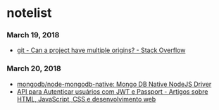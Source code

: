 # notelist
### March 19, 2018 
- [git - Can a project have multiple origins? - Stack Overflow](https://stackoverflow.com/questions/11690709/can-a-project-have-multiple-origins) 

### March 20, 2018 
- [mongodb/node-mongodb-native: Mongo DB Native NodeJS Driver](https://github.com/mongodb/node-mongodb-native) 
- [API para Autenticar usuários com JWT e Passport - Artigos sobre HTML, JavaScript, CSS e desenvolvimento web](https://tableless.com.br/autenticar-usuarios-com-jwt-e-passport/) 
